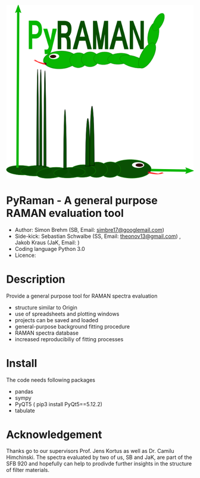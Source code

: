 ![GitHub Logo](/images/PyRAMAN_v1.png)

# PyRaman - A general purpose RAMAN evaluation tool 
  - Author: Simon Brehm (SB, Email: simbre17@googlemail.com) 
  - Side-kick: Sebastian Schwalbe (SS, Email: theonov13@gmail.com) , Jakob Kraus (JaK, Email: ) 
  - Coding language Python 3.0 
  - Licence: 
# Description
Provide a general purpose tool for RAMAN spectra evaluation
  - structure similar to Origin 
  - use of spreadsheets and plotting windows
  - projects can be saved and loaded
  - general-purpose background fitting procedure 
  - RAMAN spectra database 
  - increased reproducibiliy of fitting processes 
# Install 
The code needs following packages 
  - pandas 
  - sympy
  - PyQT5 ( pip3 install PyQt5==5.12.2) 
  - tabulate  
# Acknowledgement 
Thanks go to our supervisors Prof. Jens Kortus as well as Dr. Camilu Himchinski. 
The spectra evaluated by two of us, SB and JaK, are part of the SFB 920 
and hopefully can help to prodivde further insights in the structure of 
filter materials. 
